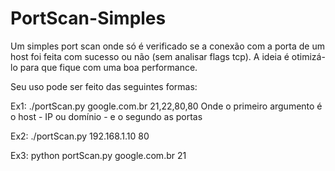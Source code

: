 # PortScan-Simples
Um simples port scan onde só é verificado se a conexão com a porta de um host foi feita com sucesso ou não (sem analisar flags tcp). A ideia é otimizá-lo para que fique com uma boa performance.

Seu uso pode ser feito das seguintes formas:

  Ex1: ./portScan.py google.com.br 21,22,80,80
    Onde o primeiro argumento é o host - IP ou domínio - e o segundo as portas
    
  Ex2: ./portScan.py 192.168.1.10 80
  
  Ex3: python portScan.py google.com.br 21

